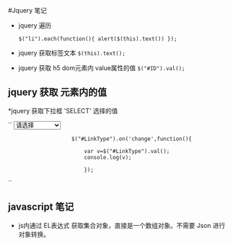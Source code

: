 #Jquery 笔记

* jquery 遍历

  ``
      $("li").each(function(){
        alert($(this).text())
      });
  ``
* jquery 获取标签文本
  ``
     $(this).text();
  ``
  
* jquery 获取 h5 dom元素内 value属性的值
 ``
   $("#ID").val();
 ``
  
  
  
  
  
  
  
  
  
  
  
  
 ## jquery 获取 元素内的值
 
 
 *jquery 获取下拉框 'SELECT' 选择的值
 
  ``
                              <select id="LinkType">
                                  <option selected="selected" >请选择</option>
                                  <option value="1" >HR系统</option>
                                  <option value="2" >办公系统</option>
                                  <option value="3" >财务系统</option>
                                  <option value="4" >技术/运维系统</option>
                                  <option value="5" >大数据系统</option>
                                  <option value="6">业务系统</option>
                              </select> 
                               
                        $("#LinkType").on('change',function(){
                        		 
                        	var v=$("#LinkType").val();
                        	console.log(v);
                        		
                        	});       
                               
  ``
  
## javascript 笔记
  
*  js内通过 EL表达式 获取集合对象，直接是一个数组对象。不需要 Json 进行对象转换。




  